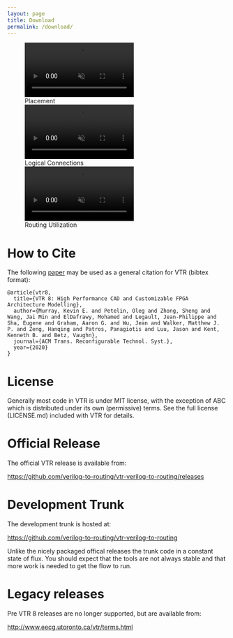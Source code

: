```yaml
---
layout: page
title: Download
permalink: /download/
---
```


<figure style="width:100%">
    <div class="grid-container">
        <div style="grid-row-start: 1; grid-row-end: 2; grid-column-start: 1; grid-column-end: 2;">
            <video autoplay loop muted playsinline width="250">
                <source src="/img/bitcoin_placement_macros.mp4" type="video/mp4"/>
            </video>
            <figcaption>Placement</figcaption>
        </div>
        <div style="grid-row-start: 1; grid-row-end: 2; grid-column-start: 2; grid-column-end: 3;">
            <video autoplay loop muted playsinline width="250">
                <source src="/img/bitcoin_nets.mp4" type="video/mp4"/>
            </video>
            <figcaption>Logical Connections</figcaption>
        </div>
        <div style="grid-row-start: 1; grid-row-end: 2; grid-column-start: 3; grid-column-end: 4;">
            <video autoplay loop muted playsinline width="250">
                <source src="/img/bitcoin_routing_util.mp4" type="video/mp4"/>
            </video>
            <figcaption>Routing Utilization</figcaption>
        </div>
    </div>
</figure>

How to Cite
===========
The following [paper](http://www.eecg.utoronto.ca/~kmurray/vtr/vtr8_trets.pdf) may be used as a general citation for VTR (bibtex format):

    @article{vtr8,
      title={VTR 8: High Performance CAD and Customizable FPGA Architecture Modelling},
      author={Murray, Kevin E. and Petelin, Oleg and Zhong, Sheng and Wang, Jai Min and ElDafrawy, Mohamed and Legault, Jean-Philippe and Sha, Eugene and Graham, Aaron G. and Wu, Jean and Walker, Matthew J. P. and Zeng, Hanqing and Patros, Panagiotis and Luu, Jason and Kent, Kenneth B. and Betz, Vaughn},
      journal={ACM Trans. Reconfigurable Technol. Syst.},
      year={2020}
    }

License
=======

Generally most code in VTR is under MIT license, with the exception of ABC which is distributed under its own (permissive) terms.
See the full license (LICENSE.md) included with VTR for details.

Official Release
================

The official VTR release is available from:

<https://github.com/verilog-to-routing/vtr-verilog-to-routing/releases>

Development Trunk
=================
The development trunk is hosted at:

<https://github.com/verilog-to-routing/vtr-verilog-to-routing>

Unlike the nicely packaged offical releases the trunk code in a constant state of flux. 
You should expect that the tools are not always stable and that more work is needed to get the flow to run.

Legacy releases
===============

Pre VTR 8 releases are no longer supported, but are available from:

<http://www.eecg.utoronto.ca/vtr/terms.html>
